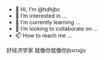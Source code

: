 - 👋 Hi, I’m @hdhjbc
- 👀 I’m interested in ...
- 🌱 I’m currently learning ...
- 💞️ I’m looking to collaborate on ...
- 📫 How to reach me ...

<!---
hdhjbc/hdhjbc is a ✨ special ✨ repository because its `README.md` (this file) appears on your GitHub profile.
You can click the Preview link to take a look at your changes.
--->
好经济学家
就像你就像你jbxnxjjx
